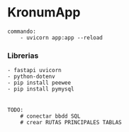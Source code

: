 # KronumApp

    commando:
        - uvicorn app:app --reload 

### Librerias
    - fastapi uvicorn
    - python-dotenv
    - pip install peewee
    - pip install pymysql
######
    TODO: 
        # conectar bbdd SQL 
        # crear RUTAS PRINCIPALES TABLAS